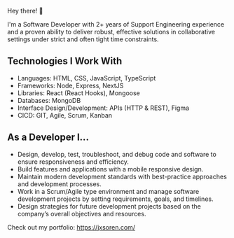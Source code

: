 Hey there! 👋

I'm a Software Developer with 2+ years of Support Engineering experience and a proven ability to deliver robust, effective solutions in collaborative settings under strict and often tight time constraints. 

## Technologies I Work With

- Languages: HTML, CSS, JavaScript, TypeScript
- Frameworks: Node, Express, NextJS
- Libraries: React (React Hooks), Mongoose
- Databases: MongoDB
- Interface Design/Development: APIs (HTTP & REST), Figma
- CICD: GIT, Agile, Scrum, Kanban

## As a Developer I...

- Design, develop, test, troubleshoot, and debug code and software to ensure responsiveness and efficiency.
- Build features and applications with a mobile responsive design.
- Maintain modern development standards with best-practice approaches and development processes.
- Work in a Scrum/Agile type environment and manage software development projects by setting requirements, goals, and timelines.
- Design strategies for future development projects based on the company’s overall objectives and resources.

Check out my portfolio: https://jxsoren.com/
